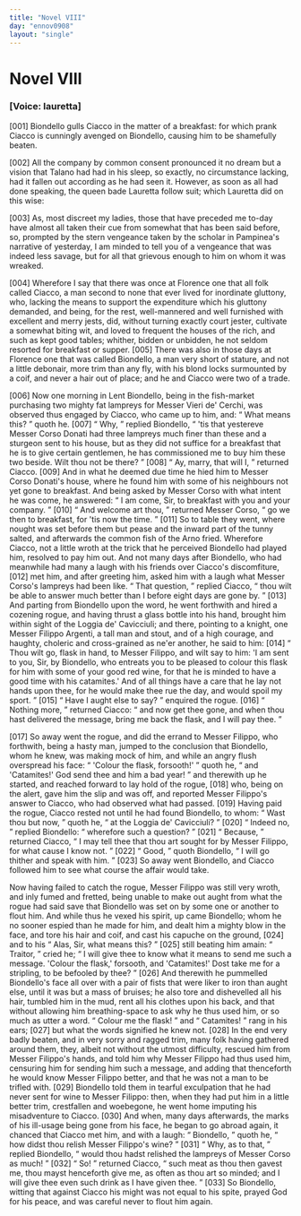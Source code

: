 ```yaml
---
title: "Novel VIII"
day: "ennov0908"
layout: "single"
---
```

<div id="nov0908" type="novella" who="lauretta">
 <h1>
  Novel VIII
 </h1>
 <argument>
  <p>
   <h3>
    [Voice: lauretta]
   </h3>
  </p>
  <p>
   <a name="p09080001">
    [001]
   </a>
   Biondello gulls Ciacco in the matter of a breakfast: for
 which prank Ciacco is cunningly avenged on Biondello,
 causing him to be shamefully beaten.
  </p>
 </argument>
 <div3 type="commentary" who="author">
  <p>
   <a name="p09080002">
    [002]
   </a>
   All
   the company by common consent pronounced it no dream
 but a vision that Talano had had in his sleep, so exactly, no circumstance
 lacking, had it fallen out according as he had seen it. However,
 as soon as all had done speaking, the queen bade Lauretta
 follow suit; which Lauretta did on this wise:
  </p>
 </div3>
 <div3 type="commentary" who="lauretta">
  <p>
   <a name="p09080003">
    [003]
   </a>
   As, most discreet
 my ladies, those that have preceded me to-day have almost all taken
 their cue from somewhat that has been said before, so, prompted by
 the stern vengeance taken by the scholar in Pampinea's narrative of
 yesterday, I am minded to tell you of a vengeance that was indeed
 less savage, but for all that grievous enough to him on whom it was
 wreaked.
  </p>
 </div3>
 <p>
  <a name="p09080004">
   [004]
  </a>
  Wherefore I say that there was once at Florence one that all
 folk called Ciacco, a man second to none that ever lived for inordinate
 gluttony, who, lacking the means to support the expenditure
 which his gluttony demanded, and being, for the rest, well-mannered
 and well furnished with excellent and merry jests, did, without turning
 exactly court jester, cultivate a somewhat biting wit, and loved
 to frequent the houses of the rich, and such as kept good tables;
 whither, bidden or unbidden, he not seldom resorted for breakfast or
 supper.
  <a name="p09080005">
   [005]
  </a>
  There was also in those days at Florence one that was called
 Biondello, a man very short of stature, and not a little debonair, more
 trim than any fly, with his blond locks surmounted by a coif, and
 never a hair out of place; and he and Ciacco were two of a trade.
 </p>
 <p>
  <a name="p09080006">
   [006]
  </a>
  Now one morning in Lent Biondello, being in the fish-market
 purchasing two mighty fat lampreys for Messer Vieri de' Cerchi, was
  observed
 thus engaged by Ciacco, who came up to him, and:
  <q direct="unspecified">
   What means this?
  </q>
  quoth he.
  <a name="p09080007">
   [007]
  </a>
  <q direct="unspecified">
   Why,
  </q>
  replied Biondello,
  <q direct="unspecified">
   'tis
 that yestereve Messer Corso Donati had three lampreys much finer
 than these and a sturgeon sent to his house, but as they did not
 suffice for a breakfast that he is to give certain gentlemen, he has
 commissioned me to buy him these two beside. Wilt thou not be
	there?
  </q>
  <a name="p09080008">
   [008]
  </a>
  <q direct="unspecified">
   Ay, marry, that will I,
  </q>
  returned Ciacco.
  <a name="p09080009">
   [009]
  </a>
  And in what
 he deemed due time he hied him to Messer Corso Donati's house, where
 he found him with some of his neighbours not yet gone to breakfast.
 And being asked by Messer Corso with what intent he was come,
 he answered:
  <q direct="unspecified">
   I am come, Sir, to breakfast with you and your
 company.
  </q>
  <a name="p09080010">
   [010]
  </a>
  <q direct="unspecified">
   And welcome art thou,
  </q>
  returned Messer Corso,
  <q direct="unspecified">
   go
 we then to breakfast, for 'tis now the time.
  </q>
  <a name="p09080011">
   [011]
  </a>
  So to table they went,
 where nought was set before them but pease and the inward part of
 the tunny salted, and afterwards the common fish of the Arno fried.
 Wherefore Ciacco, not a little wroth at the trick that he perceived
 Biondello had played him, resolved to pay him out. And not many
 days after Biondello, who had meanwhile had many a laugh with his
 friends over Ciacco's discomfiture,
  <a name="p09080012">
   [012]
  </a>
  met him, and after greeting him,
 asked him with a laugh what Messer Corso's lampreys had been like.
  <q direct="unspecified">
   That question,
  </q>
  replied Ciacco,
  <q direct="unspecified">
   thou wilt be able to answer much
 better than I before eight days are gone by.
  </q>
  <a name="p09080013">
   [013]
  </a>
  And parting from
 Biondello upon the word, he went forthwith and hired a cozening
 rogue, and having thrust a glass bottle into his hand, brought him
 within sight of the Loggia de' Cavicciuli; and there, pointing to a
 knight, one Messer Filippo Argenti, a tall man and stout, and of
 a high courage, and haughty, choleric and cross-grained as ne'er
 another, he said to him:
  <a name="p09080014">
   [014]
  </a>
  <q direct="unspecified">
   Thou wilt go, flask in hand, to Messer
 Filippo, and wilt say to him: 'I am sent to you, Sir, by Biondello,
 who entreats you to be pleased to colour this flask for him with some
 of your good red wine, for that he is minded to have a good time with
 his catamites.' And of all things have a care that he lay not hands
 upon thee, for he would make thee rue the day, and would spoil my
 sport.
  </q>
  <a name="p09080015">
   [015]
  </a>
  <q direct="unspecified">
   Have I aught else to say?
  </q>
  enquired the rogue.
  <a name="p09080016">
   [016]
  </a>
  <q direct="unspecified">
   Nothing
 more,
  </q>
  returned Ciacco:
  <q direct="unspecified">
   and now get thee gone, and when thou
 hast delivered the message, bring me back the flask, and I will pay
 thee.
  </q>
 </p>
 <p>
  <a name="p09080017">
   [017]
  </a>
  So away went the rogue, and did the errand to Messer Filippo,
  who
 forthwith, being a hasty man, jumped to the conclusion that
 Biondello, whom he knew, was making mock of him, and while an
 angry flush overspread his face:
  <q direct="unspecified">
   'Colour the flask, forsooth!'
  </q>
  quoth he,
  <q direct="unspecified">
   and 'Catamites!' God send thee and him a bad year!
  </q>
  and therewith up he started, and reached forward to lay hold of the
 rogue,
  <a name="p09080018">
   [018]
  </a>
  who, being on the alert, gave him the slip and was off, and
 reported Messer Filippo's answer to Ciacco, who had observed what
 had passed.
  <a name="p09080019">
   [019]
  </a>
  Having paid the rogue, Ciacco rested not until he had
 found Biondello, to whom:
  <q direct="unspecified">
   Wast thou but now,
  </q>
  quoth he,
  <q direct="unspecified">
   at
 the Loggia de' Cavicciuli?
  </q>
  <a name="p09080020">
   [020]
  </a>
  <q direct="unspecified">
   Indeed no,
  </q>
  replied Biondello:
  <q direct="unspecified">
   wherefore
 such a question?
  </q>
  <a name="p09080021">
   [021]
  </a>
  <q direct="unspecified">
   Because,
  </q>
  returned Ciacco,
  <q direct="unspecified">
   I may tell
 thee that thou art sought for by Messer Filippo, for what cause I know
 not.
  </q>
  <a name="p09080022">
   [022]
  </a>
  <q direct="unspecified">
   Good,
  </q>
  quoth Biondello,
  <q direct="unspecified">
   I will go thither and speak with
 him.
  </q>
  <a name="p09080023">
   [023]
  </a>
  So away went Biondello, and Ciacco followed him to see
 what course the affair would take.
 </p>
 <p>
  Now having failed to catch the rogue, Messer Filippo was still
 very wroth, and inly fumed and fretted, being unable to make out
 aught from what the rogue had said save that Biondello was set on
 by some one or another to flout him. And while thus he vexed his
 spirit, up came Biondello; whom he no sooner espied than he made
 for him, and dealt him a mighty blow in the face, and tore his hair
 and coif, and cast his capuche on the ground,
  <a name="p09080024">
   [024]
  </a>
  and to his
  <q direct="unspecified">
   Alas, Sir,
 what means this?
  </q>
  <a name="p09080025">
   [025]
  </a>
  still beating him amain:
  <q direct="unspecified">
   Traitor,
  </q>
  cried he;
  <q direct="unspecified">
   I
 will give thee to know what it means to send me such a message.
 'Colour the flask,' forsooth, and 'Catamites!' Dost take me for a
 stripling, to be befooled by thee?
  </q>
  <a name="p09080026">
   [026]
  </a>
  And therewith he pummelled
 Biondello's face all over with a pair of fists that were liker to iron
 than aught else, until it was but a mass of bruises; he also tore and
 dishevelled all his hair, tumbled him in the mud, rent all his clothes
 upon his back, and that without allowing him breathing-space to ask
 why he thus used him, or so much as utter a word.
  <q direct="unspecified">
   Colour me
 the flask!
  </q>
  and
  <q direct="unspecified">
   Catamites!
  </q>
  rang in his ears;
  <a name="p09080027">
   [027]
  </a>
  but what the
 words signified he knew not.
  <a name="p09080028">
   [028]
  </a>
  In the end very badly beaten, and in
 very sorry and ragged trim, many folk having gathered around them,
 they, albeit not without the utmost difficulty, rescued him from
 Messer Filippo's hands, and told him why Messer Filippo had thus
 used him, censuring him for sending him such a message, and adding
 that thenceforth he would know Messer Filippo better, and that he
  was
 not a man to be trifled with.
  <a name="p09080029">
   [029]
  </a>
  Biondello told them in tearful
 exculpation that he had never sent for wine to Messer Filippo:
 then, when they had put him in a little better trim, crestfallen and
 woebegone, he went home imputing his misadventure to Ciacco.
  <a name="p09080030">
   [030]
  </a>
  And when, many days afterwards, the marks of his ill-usage being
 gone from his face, he began to go abroad again, it chanced that
 Ciacco met him, and with a laugh:
  <q direct="unspecified">
   Biondello,
  </q>
  quoth he,
  <q direct="unspecified">
   how
 didst thou relish Messer Filippo's wine?
  </q>
  <a name="p09080031">
   [031]
  </a>
  <q direct="unspecified">
   Why, as to that,
  </q>
  replied Biondello,
  <q direct="unspecified">
   would thou hadst relished the lampreys of Messer
 Corso as much!
  </q>
  <a name="p09080032">
   [032]
  </a>
  <q direct="unspecified">
   So!
  </q>
  returned Ciacco,
  <q direct="unspecified">
   such meat as thou then
 gavest me, thou mayst henceforth give me, as often as thou art so
 minded; and I will give thee even such drink as I have given thee.
  </q>
  <a name="p09080033">
   [033]
  </a>
  So Biondello, witting that against Ciacco his might was not equal to
 his spite, prayed God for his peace, and was careful never to flout
 him again.
 </p>
</div>